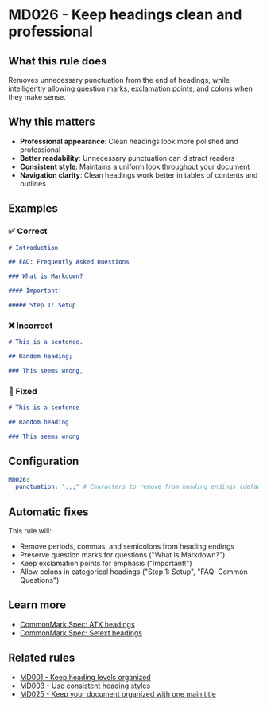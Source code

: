 # MD026 - Keep headings clean and professional

## What this rule does

Removes unnecessary punctuation from the end of headings, while intelligently allowing question marks, exclamation points, and colons when they make sense.

## Why this matters

- **Professional appearance**: Clean headings look more polished and professional
- **Better readability**: Unnecessary punctuation can distract readers
- **Consistent style**: Maintains a uniform look throughout your document
- **Navigation clarity**: Clean headings work better in tables of contents and outlines

## Examples

### ✅ Correct

```markdown
# Introduction

## FAQ: Frequently Asked Questions

### What is Markdown?

#### Important!

##### Step 1: Setup
```

### ❌ Incorrect

<!-- rumdl-disable MD026 -->

```markdown
# This is a sentence.

## Random heading;

### This seems wrong,
```

<!-- rumdl-enable MD026 -->

### 🔧 Fixed

```markdown
# This is a sentence

## Random heading

### This seems wrong
```

## Configuration

```yaml
MD026:
  punctuation: ".,;" # Characters to remove from heading endings (default: ".,;")
```

## Automatic fixes

This rule will:
- Remove periods, commas, and semicolons from heading endings
- Preserve question marks for questions ("What is Markdown?")
- Keep exclamation points for emphasis ("Important!")
- Allow colons in categorical headings ("Step 1: Setup", "FAQ: Common Questions")

## Learn more

- [CommonMark Spec: ATX headings](https://spec.commonmark.org/0.31.2/#atx-headings)
- [CommonMark Spec: Setext headings](https://spec.commonmark.org/0.31.2/#setext-headings)

## Related rules

- [MD001 - Keep heading levels organized](md001.md)
- [MD003 - Use consistent heading styles](md003.md)
- [MD025 - Keep your document organized with one main title](md025.md)
